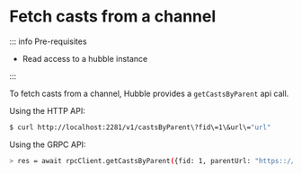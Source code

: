 # Fetch casts from a channel

::: info Pre-requisites

- Read access to a hubble instance

:::

To fetch casts from a channel, Hubble provides a `getCastsByParent` api call.

Using the HTTP API:

```bash
$ curl http://localhost:2281/v1/castsByParent\?fid\=1\&url\="url"
```

Using the GRPC API:

```bash
> res = await rpcClient.getCastsByParent({fid: 1, parentUrl: "https:://www.farcaster.xyz"})
```